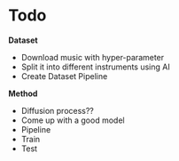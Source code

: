 # Todo
**Dataset**
- Download music with hyper-parameter
- Split it into different instruments using AI
- Create Dataset Pipeline

**Method**
- Diffusion process??
- Come up with a good model
- Pipeline
- Train
- Test